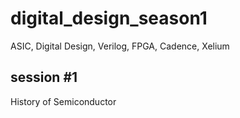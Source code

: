 # digital_design_season1
ASIC, Digital Design, Verilog, FPGA, Cadence, Xelium

## session #1
History of Semiconductor
